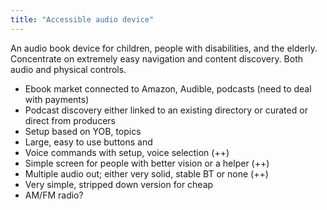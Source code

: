 ```yaml
---
title: "Accessible audio device"
---
```


An audio book device for children, people with disabilities, and the elderly. Concentrate on extremely easy navigation and content discovery. Both audio and physical controls.

- Ebook market connected to Amazon, Audible, podcasts (need to deal with payments)
- Podcast discovery either linked to an existing directory or curated or direct from producers 
- Setup based on YOB, topics
- Large, easy to use buttons and 
- Voice commands with setup, voice selection (++)
- Simple screen for people with better vision or a helper (++)
- Multiple audio out; either very solid, stable BT or none (++)
- Very simple, stripped down version for cheap
- AM/FM radio?